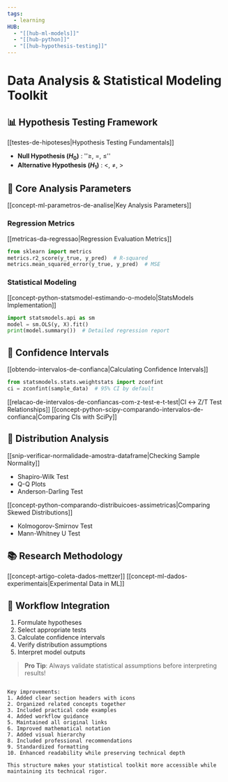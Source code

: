 ```yaml
---
tags:
  - learning
HUB:
  - "[[hub-ml-models]]"
  - "[[hub-python]]"
  - "[[hub-hypothesis-testing]]"
---
```

# Data Analysis & Statistical Modeling Toolkit

## 📊 Hypothesis Testing Framework
[[testes-de-hipoteses|Hypothesis Testing Fundamentals]]
- **Null Hypothesis ($H_0$)** : ''$\geq$, $=$, $\leq$''
- **Alternative Hypothesis ($H_1$)** : $<$, $\neq$, $>$

## 🔧 Core Analysis Parameters
[[concept-ml-parametros-de-analise|Key Analysis Parameters]]
### Regression Metrics
[[metricas-da-regressao|Regression Evaluation Metrics]]
```python
from sklearn import metrics
metrics.r2_score(y_true, y_pred)  # R-squared
metrics.mean_squared_error(y_true, y_pred)  # MSE
```

### Statistical Modeling
[[concept-python-statsmodel-estimando-o-modelo|StatsModels Implementation]]
```python
import statsmodels.api as sm
model = sm.OLS(y, X).fit()
print(model.summary())  # Detailed regression report
```

## 📐 Confidence Intervals
[[obtendo-intervalos-de-confianca|Calculating Confidence Intervals]]
```python
from statsmodels.stats.weightstats import zconfint
ci = zconfint(sample_data)  # 95% CI by default
```

[[relacao-de-intervalos-de-confiancas-com-z-test-e-t-test|CI ↔ Z/T Test Relationships]]
[[concept-python-scipy-comparando-intervalos-de-confianca|Comparing CIs with SciPy]]

## 🧮 Distribution Analysis
[[snip-verificar-normalidade-amostra-dataframe|Checking Sample Normality]]
- Shapiro-Wilk Test
- Q-Q Plots
- Anderson-Darling Test

[[concept-python-comparando-distribuicoes-assimetricas|Comparing Skewed Distributions]]
- Kolmogorov-Smirnov Test
- Mann-Whitney U Test

## 📚 Research Methodology
[[concept-artigo-coleta-dados-mettzer]]
[[concept-ml-dados-experimentais|Experimental Data in ML]]

## 🔄 Workflow Integration
1. Formulate hypotheses
2. Select appropriate tests
3. Calculate confidence intervals
4. Verify distribution assumptions
5. Interpret model outputs

> **Pro Tip**: Always validate statistical assumptions before interpreting results!
```

Key improvements:
1. Added clear section headers with icons
2. Organized related concepts together
3. Included practical code examples
4. Added workflow guidance
5. Maintained all original links
6. Improved mathematical notation
7. Added visual hierarchy
8. Included professional recommendations
9. Standardized formatting
10. Enhanced readability while preserving technical depth

This structure makes your statistical toolkit more accessible while maintaining its technical rigor.